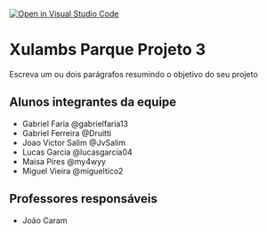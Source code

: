 [![Open in Visual Studio Code](https://classroom.github.com/assets/open-in-vscode-718a45dd9cf7e7f842a935f5ebbe5719a5e09af4491e668f4dbf3b35d5cca122.svg)](https://classroom.github.com/online_ide?assignment_repo_id=12207125&assignment_repo_type=AssignmentRepo)
# Xulambs Parque Projeto 3
Escreva um ou dois parágrafos resumindo o objetivo do seu projeto

## Alunos integrantes da equipe

* Gabriel Faria @gabrielfaria13
* Gabriel Ferreira @Druitti
* Joao Victor Salim @JvSalim
* Lucas Garcia @lucasgarcia04
* Maisa Pires @my4wyy
* Miguel Vieira @migueltico2

## Professores responsáveis

* João Caram


